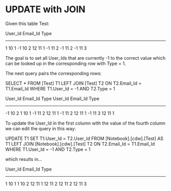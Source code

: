 
UPDATE with JOIN
================

Given this table Test:

  User_Id     Email_Id    Type
  ----------- ----------- -----------
   1          10          1
  -1          10          2
  12          11          1
  -1          11          2
  -1          11          2
  -1          11          3

The goal is to set all User_Ids that are currently -1 to the correct value which can be looked up
in the corresponding row with Type = 1.

The next query pairs the corresponding rows:

SELECT * FROM [Test] T1
LEFT JOIN [Test] T2 ON T2.Email_Id = T1.Email_Id
WHERE T1.User_Id = -1 AND T2.Type = 1 

User_Id     Email_Id    Type        User_Id     Email_Id    Type
----------- ----------- ----------- ----------- ----------- -----------
-1          10          2           1           10          1
-1          11          2           12          11          1
-1          11          2           12          11          1
-1          11          3           12          11          1

To update the User_Id in the first column with the value of the fourth column we can edit the query in this way:

UPDATE T1
SET T1.User_Id = T2.User_Id
FROM [Notebook].[cdw].[Test] AS T1
LEFT JOIN [Notebook].[cdw].[Test] T2 ON T2.Email_Id = T1.Email_Id
WHERE T1.User_Id = -1 AND T2.Type = 1 

which results in...

User_Id     Email_Id    Type
----------- ----------- -----------
 1          10          1
 1          10          2
12          11          1
12          11          2
12          11          2
12          11          3

